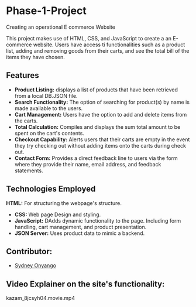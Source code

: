 # Phase-1-Project
Creating an operational  E commerce Website

This project makes use of HTML, CSS, and JavaScript to create a an E-commerce website.
Users have access ti functionalities such as a product list, adding and removing goods from their carts, and see the total bill of the items they have chosen.

## Features

- **Product Listing:** displays a list of products that have been retrieved from a local DB.JSON file.
- **Search Functionality:** The option of searching for product(s) by name is made available to the users.
- **Cart Management:** Users have the option to add and delete items from the carts.
- **Total Calculation:** Compiles and displays the sum total amount to be spent on the cart's contents.
- **Checkout Capability:** Alerts users that their carts are empty in the event they try checking out without adding items onto the carts during check out.
- **Contact Form:** Provides a direct feedback line to users via the form where they provide their name, email address, and feedback statements.

## Technologies Employed

 **HTML:** For structuring the webpage's structure.
- **CSS:** Web page Design and styling.
- **JavaScript:** DAdds dynamic functionality to the page. Including form handling, cart management, and product presentation.
- **JSON Server:** Uses product data to mimic a backend.


## Contributor:

- [Sydney Onyango](https://github.com/sydneyonyango)

## Video Explainer on the site's functionality: 
kazam_8jcsyh04.movie.mp4






